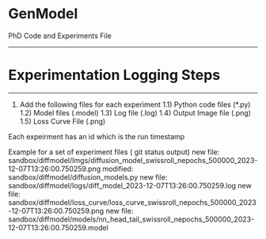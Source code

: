 # GenModel
PhD Code and Experiments File
____

# Experimentation Logging Steps
___
1) Add the following files for each experiment 
    1.1) Python code files (*.py)
    1.2) Model files (.model)
    1.3) Log file (.log)
    1.4) Output Image file (.png)
    1.5) Loss Curve File (.png)

Each expeirment has an id which is the run timestamp 

Example for a set of experiment files ( git status output)
 	new file:   sandbox/diffmodel/Imgs/diffusion_model_swissroll_nepochs_500000_2023-12-07T13:26:00.750259.png
    modified:   sandbox/diffmodel/diffusion_models.py
    new file:   sandbox/diffmodel/logs/diff_model_2023-12-07T13:26:00.750259.log
    new file:   sandbox/diffmodel/loss_curve/loss_curve_swissroll_nepochs_500000_2023-12-07T13:26:00.750259.png
    new file:   sandbox/diffmodel/models/nn_head_tail_swissroll_nepochs_500000_2023-12-07T13:26:00.750259.model


